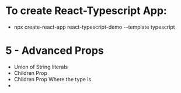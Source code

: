 # To create React-Typescript App:

- npx create-react-app react-typescript-demo --template typescript

# 5 - Advanced Props

- Union of String literals
- Children Prop
- Children Prop Where the type is  
- 
